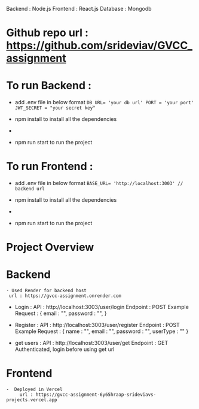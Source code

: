 Backend : Node.js
Frontend : React.js
Database : Mongodb

# Github repo url : https://github.com/srideviav/GVCC_assignment

# To run Backend :

- add .env file in below format 
   `
     DB_URL= 'your db url'
     PORT = 'your port'
     JWT_SECRET = "your secret key"
   `

- npm install to install all the dependencies
- 
- npm run start to run the project
  
# To run Frontend :

- add .env file in below format 
   `
     BASE_URL= 'http://localhost:3003' // backend url
   `

- npm install to install all the dependencies
- 
- npm run start to run the project
  
# Project Overview

  # Backend
   
    - Used Render for backend host 
     url : https://gvcc-assignment.onrender.com

 - Login : 
      API : http://localhost:3003/user/login
      Endpoint : POST
      Example Request : 
      {
        email : "",
        password : "",
      }

 - Register :
      API :  http://localhost:3003/user/register
      Endpoint : POST
      Example Request :
       {
        name : "",
        email : "",
        password : "",
        userType : ""
      }
      
 - get users : 
     API : http://localhost:3003/user/get
     Endpoint : GET 
     Authenticated, login before using get url

  # Frontend 
    -  Deployed in Vercel
         url : https://gvcc-assignment-6y65hraap-srideviavs-projects.vercel.app

    